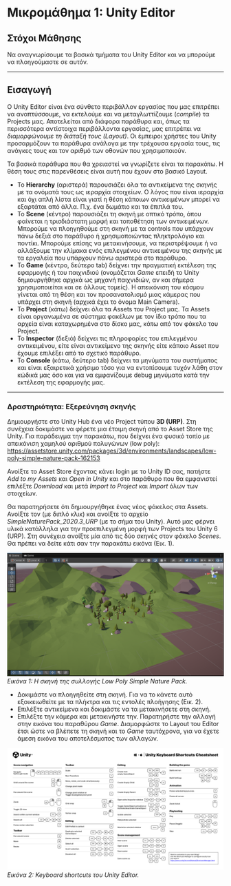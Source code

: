 # Μικρομάθημα 1: Unity Editor

## Στόχοι Μάθησης
Να αναγνωρίσουμε τα βασικά τμήματα του Unity Editor και να μπορούμε να πλοηγούμαστε σε αυτόν.

---

## Εισαγωγή
Ο Unity Editor είναι ένα σύνθετο περιβάλλον εργασίας που μας επιτρέπει να αναπτύσσουμε, να εκτελούμε και να 
μεταγλωττίζουμε (*compile*) τα Projects μας. Αποτελείται από διάφορα παράθυρα και, όπως τα περισσότερα
αντίστοιχα περιβάλλοντα εργασίας, μας επιτρέπει να *διαμορφώνουμε τη διάταξή τους (Layout)*. Οι έμπειροι χρήστες
του Unity προσαρμόζουν τα παράθυρα ανάλογα με την τρέχουσα εργασία τους, τις ανάγκες τους και τον αριθμό των
οθονών που χρησιμοποιούν.

Τα βασικά παράθυρα που θα χρειαστεί να γνωρίζετε είναι τα παρακάτω. Η θέση τους στις παρενθέσεις είναι αυτή που έχουν
στο βασικό Layout.
 - Το **Hierarchy** (αριστερά) παρουσιάζει όλα τα αντικείμενα της σκηνής με τα ονόματά τους ως ιεραρχία στοιχείων. Ο λόγος που είναι ιεραρχία και όχι απλή λίστα είναι γιατί η θέση κάποιων αντικειμένων μπορεί να εξαρτάται
   από άλλα. Π.χ. ένα δωμάτιο και τα έπιπλά του.
 - Το **Scene** (κέντρο) παρουσιάζει τη σκηνή με οπτικό τρόπο, όπου φαίνεται η τρισδιάστατη μορφή και τοποθέτηση των
   αντικειμένων. Μπορούμε να πλοηγηθούμε στη σκηνή με τα controls που υπάρχουν πάνω δεξιά στο παράθυρο ή χρησιμοποιώντας πληκτρολόγιο
   και ποντίκι. Μπορούμε επίσης να μετακινήσουμε, να περιστρέψουμε ή να αλλάξουμε την κλίμακα ενός επιλεγμένου αντικειμένου της
   σκηνής με τα εργαλεία που υπάρχουν πάνω αριστερά στο παράθυρο.
 - Το **Game** (κέντρο, δεύτερο tab) δείχνει την πραγματική εκτέλεση της εφαρμογής ή του παιχνιδιού (ονομάζεται *Game* επειδή το Unity δημιουργήθηκε αρχικά ως μηχανή παιχνιδιών, αν και σήμερα χρησιμοποιείται και σε άλλους τομείς). Η απεικόνιση
   του κόσμου γίνεται από τη θέση και τον προσανατολισμό μιας κάμερας που υπάρχει στη σκηνή (αρχικά έχει το όνομα Main Camera).
 - Το **Project** (κάτω) δείχνει όλα τα Assets του Project μας. Τα Assets είναι οργανωμένα σε σύστημα φακέλων με τον ίδιο τρόπο που τα αρχεία είναι καταχωρημένα στο δίσκο μας, κάτω από τον φάκελο του Project.
 - To **Inspector** (δεξιά) δείχνει τις πληροφορίες του επιλεγμένου αντικειμένου, είτε είναι αντικείμενο της σκηνής είτε
   κάποιο Asset που έχουμε επιλέξει από το σχετικό παράθυρο.
 - Το **Console** (κάτω, δεύτερο tab) δείχνει τα μηνύματα του συστήματος και είναι εξαιρετικά χρήσιμο τόσο για να εντοπίσουμε
   τυχόν λάθη στον κώδικά μας όσο και για να εμφανίζουμε debug μηνύματα κατά την εκτέλεση της εφαρμογής μας.

---

### Δραστηριότητα: Εξερεύνηση σκηνής
Δημιουργήστε στο Unity Hub ένα νέο Project τύπου **3D (URP)**. Στη συνέχεια δοκιμάστε να φέρετε μια έτοιμη σκηνή από το 
Asset Store της Unity. Για παράδειγμα την παρακάτω, που δείχνει ένα φυσικό τοπίο με απεικόνιση χαμηλού αριθμού 
πολυγώνων (low poly): 
https://assetstore.unity.com/packages/3d/environments/landscapes/low-poly-simple-nature-pack-162153

Ανοίξτε το Asset Store έχοντας κάνει login με το Unity ID σας, πατήστε *Add to my Assets* και *Open in Unity* και στο παράθυρο που θα
εμφανιστεί επιλέξτε *Download* και μετά *Import to Project* και *Import* όλων των στοιχείων.

Θα παρατηρήσετε ότι δημιουργήθηκε ένας νέος φάκελος στα Assets. Ανοίξτε τον (με διπλό κλικ) και ανοίξτε το αρχείο 
*SimpleNaturePack_2020.3_URP* (με το σήμα του Unity). Αυτό μας φέρνει υλικά κατάλληλα για την προεπιλεγμένη μορφή των Projects
του Unity 6 (URP). Στη συνέχεια ανοίξτε μία από τις δύο σκηνές στον φάκελο *Scenes*. Θα πρέπει να δείτε κάτι σαν την 
παρακάτω εικόνα (Εικ. 1).

![Unity shortcuts](../figures/Lowpoly_nature.png)
*Εικόνα 1: Η σκηνή της συλλογής Low Poly Simple Nature Pack.*

 - Δοκιμάστε να πλοηγηθείτε στη σκηνή. Για να το κάνετε αυτό εξοικειωθείτε με τα πλήκτρα και τις εντολές πλοήγησης (Εικ. 2).
 - Επιλέξτε αντικείμενα και δοκιμάστε να τα μετακινήσετε στη σκηνή.
 - Επιλέξτε την κάμερα και μετακινήστε την. Παρατηρήστε την αλλαγή στην εικόνα του παραθύρου *Game*. Διαμορφώστε το Layout
   του Editor έτσι ώστε να βλέπετε τη σκηνή και το *Game* ταυτόχρονα, για να έχετε άμεση εικόνα του αποτελέσματος των αλλαγών.

![Unity shortcuts](../figures/Unity_shortcuts.png)
*Εικόνα 2: Keyboard shortcuts του Unity Editor.*